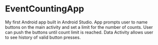 # EventCountingApp
My first Android app built in Android Studio.
App prompts user to name buttons on the main activity and set a limit for the number of counts.
User can push the buttons until count limit is reached.
Data Activity allows user to see history of valid button presses.
